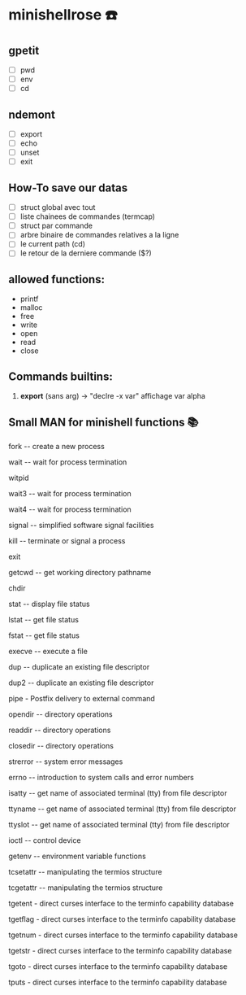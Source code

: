 # minishellrose ☎️

## gpetit 
- [ ] pwd
- [ ] env
- [ ] cd

## ndemont 
- [ ] export
- [ ] echo
- [ ] unset
- [ ] exit

## How-To save our datas

- [ ] struct global avec tout 
- [ ] liste chainees de commandes (termcap)
- [ ] struct par commande 
- [ ] arbre binaire de commandes relatives a la ligne
- [ ] le current path (cd)
- [ ] le retour de la derniere commande ($?)

## allowed functions:

- printf
- malloc
- free
- write
- open
- read
- close

## Commands builtins:

1) **export** (sans arg) -> "declre -x var" affichage var alpha



## Small MAN for minishell functions 📚

fork -- create a new process

wait -- wait for process termination

witpid

wait3 -- wait for process termination

wait4 -- wait for process termination

signal -- simplified software signal facilities

kill -- terminate or signal a process

exit

getcwd -- get working directory pathname

chdir

stat -- display file status

lstat -- get file status

fstat -- get file status

execve -- execute a file

dup -- duplicate an existing file descriptor

dup2 -- duplicate an existing file descriptor

pipe - Postfix delivery to external command

opendir -- directory operations

readdir -- directory operations

closedir -- directory operations

strerror -- system error messages

errno -- introduction to system calls and error numbers

isatty -- get name of associated terminal (tty) from file descriptor

ttyname -- get name of associated terminal (tty) from file descriptor

ttyslot -- get name of associated terminal (tty) from file descriptor

ioctl -- control device

getenv -- environment variable functions

tcsetattr -- manipulating the termios structure

tcgetattr -- manipulating the termios structure

tgetent - direct curses interface to the terminfo capability database

tgetflag - direct curses interface to the terminfo capability database

tgetnum - direct curses interface to the terminfo capability database

tgetstr - direct curses interface to the terminfo capability database

tgoto - direct curses interface to the terminfo capability database

tputs - direct curses interface to the terminfo capability database


